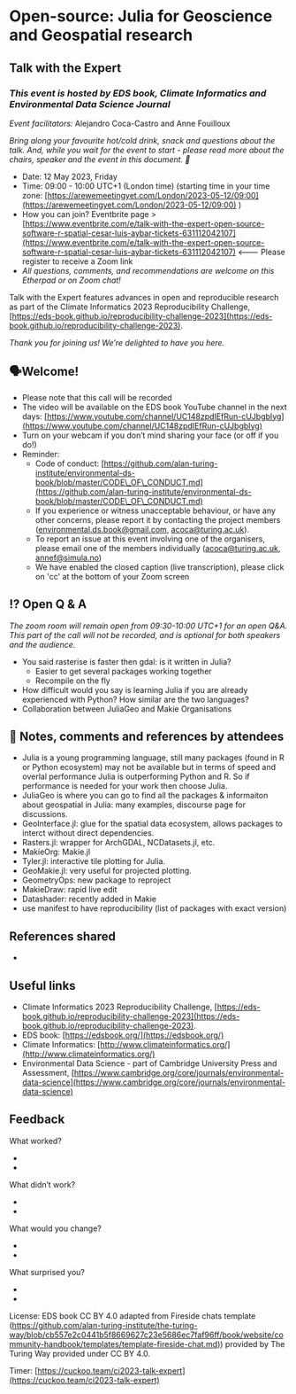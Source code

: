 # Open-source: Julia for Geoscience and Geospatial research

## Talk with the Expert

### *This event is hosted by EDS book, Climate Informatics and Environmental Data Science Journal*

*Event facilitators:* Alejandro Coca-Castro and Anne Fouilloux

*Bring along your favourite hot/cold drink, snack and questions about the talk. And, while you wait for the event to start - please read more about the chairs, speaker and the event in this document. 🌻*

   * Date: 12 May 2023, Friday
   * Time: 09:00 - 10:00 UTC+1 (London time) (starting time in your time zone: [https://arewemeetingyet.com/London/2023-05-12/09:00](https://arewemeetingyet.com/London/2023-05-12/09:00) )
   * How you can join? Eventbrite page > [https://www.eventbrite.com/e/talk-with-the-expert-open-source-software-r-spatial-cesar-luis-aybar-tickets-631112042107](https://www.eventbrite.com/e/talk-with-the-expert-open-source-software-r-spatial-cesar-luis-aybar-tickets-631112042107) <--- Please register to receive a Zoom link
   * *All questions, comments, and recommendations are welcome on this Etherpad or on Zoom chat!*

Talk with the Expert features advances in open and reproducible research as part of the CIimate Informatics 2023 Reproducibility Challenge, [https://eds-book.github.io/reproducibility-challenge-2023](https://eds-book.github.io/reproducibility-challenge-2023).

*Thank you for joining us! We’re delighted to have you here.*

## 🗣️Welcome!

   * Please note that this call will be recorded
   * The video will be available on the EDS book YouTube channel in the next days: [https://www.youtube.com/channel/UC148zpdIEfRun-cUJbgbIyg](https://www.youtube.com/channel/UC148zpdIEfRun-cUJbgbIyg)
   * Turn on your webcam if you don’t mind sharing your face (or off if you do!)
   * Reminder: 
       * Code of conduct: [https://github.com/alan-turing-institute/environmental-ds-book/blob/master/CODE\_OF\_CONDUCT.md](https://github.com/alan-turing-institute/environmental-ds-book/blob/master/CODE\_OF\_CONDUCT.md) 
       * If you experience or witness unacceptable behaviour, or have any other concerns, please report it by contacting the project members (environmental.ds.book@gmail.com, acoca@turing.ac.uk).
       * To report an issue at this event involving one of the organisers, please email one of the members individually (acoca@turing.ac.uk, annef@simula.no)
       * We have enabled the closed caption (live transcription), please click on 'cc' at the bottom of your Zoom screen

## ⁉ Open Q \& A  

*The zoom room will remain open from 09:30-10:00 UTC+1 for an open Q\&A. This part of the call will not be recorded, and is optional for both speakers and the audience.*

   *  You said rasterise is faster then gdal: is it written in Julia?
       * Easier to get several packages working together
       * Recompile on the fly
   * How difficult would you say is learning Julia if you are already experienced with Python? How similar are the two languages?
   * Collaboration between JuliaGeo and Makie Organisations

## 📝 Notes, comments and references by attendees

   * Julia is a young programming language, still many packages (found in R or Python ecosystem) may not be available but in terms of speed and overlal performance Julia is outperforming Python and R. So if performance is needed for your work then choose Julia. 
   * JuliaGeo is where you can go to find all the packages \& informaiton about geospatial in Julia: many examples, discourse page for discussions.
   * GeoInterface.jl: glue for the spatial data ecosystem, allows packages to interct without direct dependencies.
   * Rasters.jl: wrapper for ArchGDAL, NCDatasets.jl, etc. 
   * MakieOrg: Makie.jl
   * Tyler.jl: interactive tile plotting for Julia.
   * GeoMakie.jl: very useful for projected plotting.
   * GeometryOps: new package to reproject 
   * MakieDraw: rapid live edit
   * Datashader: recently added in Makie
   * use manifest to have reproducibility (list of packages with exact version)
  
## References shared

* 

## Useful links

   * CIimate Informatics 2023 Reproducibility Challenge, [https://eds-book.github.io/reproducibility-challenge-2023](https://eds-book.github.io/reproducibility-challenge-2023).
   * EDS book: [https://edsbook.org/](https://edsbook.org/) 
   * Climate Informatics: [http://www.climateinformatics.org/](http://www.climateinformatics.org/)
   * Environmental Data Science - part of Cambridge University Press and Assessment, [https://www.cambridge.org/core/journals/environmental-data-science](https://www.cambridge.org/core/journals/environmental-data-science)

## Feedback

What worked?

   * 

   * 

What didn’t work?

   * 

   * 

What would you change?

   * 

   * 

What surprised you?

   * 

   *

License: EDS book CC BY 4.0 adapted from Fireside chats template ([https://github.com/alan-turing-institute/the-turing-way/blob/cb557e2c0441b5f8669627c23e5686ec7faf96ff/book/website/community-handbook/templates/template-fireside-chat.md)](https://github.com/alan-turing-institute/the-turing-way/blob/cb557e2c0441b5f8669627c23e5686ec7faf96ff/book/website/community-handbook/templates/template-fireside-chat.md)) provided by The Turing Way provided under CC BY 4.0.

Timer: [https://cuckoo.team/ci2023-talk-expert](https://cuckoo.team/ci2023-talk-expert)